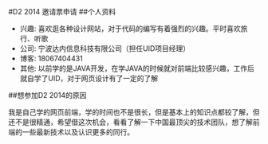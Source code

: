 #D2 2014 邀请票申请
##个人资料

* 兴趣: 喜欢逛各种设计网站，对于代码的编写有着强烈的兴趣。平时喜欢旅行、听歌
* 公司: 宁波达内信息科技有限公司（担任UID项目经理）
* 博客: 18067404431
* 其他: 以前学的是JAVA开发，在学JAVA的时候就对前端比较感兴趣，工作后就自学了UID，对于网页设计有了一定的了解

##想参加D2 2014的原因

 我是自己学的网页前端，学的时间也不是很长，但是基本上的知识点都较了解，但还不是很精通，希望借这次机会，看看了解一下中国最顶尖的技术团队，想了解前端的一些最新技术以及认识更多的同行。
